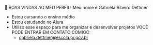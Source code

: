 👋 BOAS VINDAS AO MEU PERFIL! 
Meu nome é Gabriela Ribeiro Dettmer
- Estou cursando o ensino médio
- Estou estudando no Alura
- Utilizo esse espaço para me organizar e desenvolver projetos
  VOCÊ PODE ENTRAR EM CONTATO COMIGO:
  - gabriela.dettmer@escola.pr.gov.br
